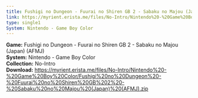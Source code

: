 ```yaml
---
title: Fushigi no Dungeon - Fuurai no Shiren GB 2 - Sabaku no Majou (Japan) (AFMJ)
link: https://myrient.erista.me/files/No-Intro/Nintendo%20-%20Game%20Boy%20Color/Fushigi%20no%20Dungeon%20-%20Fuurai%20no%20Shiren%20GB%202%20-%20Sabaku%20no%20Majou%20(Japan)%20(AFMJ).zip
type: single1
System: Nintendo - Game Boy Color
---
```

<b>Game:</b> Fushigi no Dungeon - Fuurai no Shiren GB 2 - Sabaku no Majou (Japan) (AFMJ)<br>
<b>System:</b> Nintendo - Game Boy Color<br>
<b>Collection:</b> No-Intro<br>
<b>Download:</b> https://myrient.erista.me/files/No-Intro/Nintendo%20-%20Game%20Boy%20Color/Fushigi%20no%20Dungeon%20-%20Fuurai%20no%20Shiren%20GB%202%20-%20Sabaku%20no%20Majou%20(Japan)%20(AFMJ).zip